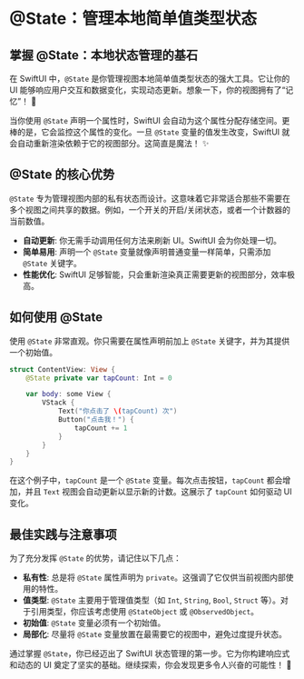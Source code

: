 ﻿# @State：管理本地简单值类型状态

## 掌握 @State：本地状态管理的基石

在 SwiftUI 中，`@State` 是你管理视图本地简单值类型状态的强大工具。它让你的 UI 能够响应用户交互和数据变化，实现动态更新。想象一下，你的视图拥有了“记忆”！ 🧠

当你使用 `@State` 声明一个属性时，SwiftUI 会自动为这个属性分配存储空间。更棒的是，它会监控这个属性的变化。一旦 `@State` 变量的值发生改变，SwiftUI 就会自动重新渲染依赖于它的视图部分。这简直是魔法！ ✨

## @State 的核心优势

`@State` 专为管理视图内部的私有状态而设计。这意味着它非常适合那些不需要在多个视图之间共享的数据。例如，一个开关的开启/关闭状态，或者一个计数器的当前数值。

*   **自动更新**: 你无需手动调用任何方法来刷新 UI。SwiftUI 会为你处理一切。
*   **简单易用**: 声明一个 `@State` 变量就像声明普通变量一样简单，只需添加 `@State` 关键字。
*   **性能优化**: SwiftUI 足够智能，只会重新渲染真正需要更新的视图部分，效率极高。

## 如何使用 @State

使用 `@State` 非常直观。你只需要在属性声明前加上 `@State` 关键字，并为其提供一个初始值。

```swift
struct ContentView: View {
    @State private var tapCount: Int = 0

    var body: some View {
        VStack {
            Text("你点击了 \(tapCount) 次")
            Button("点击我！") {
                tapCount += 1
            }
        }
    }
}
```

在这个例子中，`tapCount` 是一个 `@State` 变量。每次点击按钮，`tapCount` 都会增加，并且 `Text` 视图会自动更新以显示新的计数。这展示了 `tapCount` 如何驱动 UI 变化。

## 最佳实践与注意事项

为了充分发挥 `@State` 的优势，请记住以下几点：

*   **私有性**: 总是将 `@State` 属性声明为 `private`。这强调了它仅供当前视图内部使用的特性。
*   **值类型**: `@State` 主要用于管理值类型（如 `Int`, `String`, `Bool`, `Struct` 等）。对于引用类型，你应该考虑使用 `@StateObject` 或 `@ObservedObject`。
*   **初始值**: `@State` 变量必须有一个初始值。
*   **局部化**: 尽量将 `@State` 变量放置在最需要它的视图中，避免过度提升状态。

通过掌握 `@State`，你已经迈出了 SwiftUI 状态管理的第一步。它为你构建响应式和动态的 UI 奠定了坚实的基础。继续探索，你会发现更多令人兴奋的可能性！ 🚀


